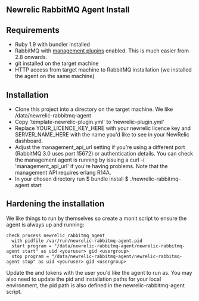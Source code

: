 ## Newrelic RabbitMQ Agent Install

## Requirements
* Ruby 1.9 with bundler installed
* RabbitMQ with [management plugins](http://www.rabbitmq.com/management.html) enabled.  This is much easier from 2.8 onwards.
* git installed on the target machine
* HTTP access from target machine to RabbitMQ installation (we installed the agent on the same machine)

## Installation
* Clone this project into a directory on the target machine. We like /data/newrelic-rabbitmq-agent
* Copy 'template-newrelic-plugin.yml' to 'newrelic-plugin.yml'
* Replace YOUR_LICENCE_KEY_HERE with your newrelic licence key and SERVER_NAME_HERE with the name you'd like to see in your NewRelic dashboard.
* Adjust the management_api_url setting if you're using a different port (RabbitMQ 3.0 uses port 15672) or authentication details.  You can check the management agent is running by issuing a curl -i 'management_api_url' if you're having problems.  Note that the management API requires erlang R14A.
* In your chosen directory run
  $ bundle install
  $ ./newrelic-rabbitmq-agent start


## Hardening the installation
We like things to run by themselves so create a monit script to ensure the agent is always up and running:
```
check process newrelic_rabbitmq_agent
  with pidfile /var/run/newrelic-rabbitmq-agent.pid
  start program = "/data/newrelic-rabbitmq-agent/newrelic-rabbitmq-agent start" as uid <youruser> gid <usergroup>
  stop program = "/data/newrelic-rabbitmq-agent/newrelic-rabbitmq-agent stop" as uid <youruser> gid <usergroup>
```

Update the <youruser> and <usergroup> tokens with the user you'd like the agent to run as.  You may also need to update the pid and installation paths for your local environment, the pid path is also defined in the newrelic-rabbitmq-agent script.